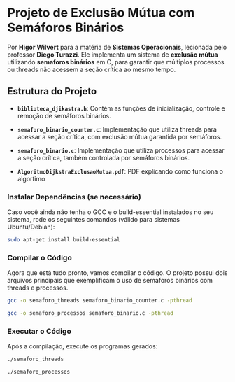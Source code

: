 # Projeto de Exclusão Mútua com Semáforos Binários

Por **Higor Wilvert** para a matéria de **Sistemas Operacionais**, lecionada pelo professor **Diego Turazzi**. Ele implementa um sistema de **exclusão mútua** utilizando **semaforos binários** em C, para garantir que múltiplos processos ou threads não acessem a seção crítica ao mesmo tempo.


## Estrutura do Projeto

- **`biblioteca_djikastra.h`**: 
  Contém as funções de inicialização, controle e remoção de semáforos binários.

- **`semaforo_binario_counter.c`**: 
  Implementação que utiliza threads para acessar a seção crítica, com exclusão mútua garantida por semáforos.

- **`semaforo_binario.c`**: 
  Implementação que utiliza processos para acessar a seção crítica, também controlada por semáforos binários.

- **`AlgoritmoDijkstraExclusaoMutua.pdf`**: 
  PDF explicando como funciona o algortimo 


### Instalar Dependências (se necessário)
Caso você ainda não tenha o GCC e o build-essential instalados no seu sistema, rode os seguintes comandos (válido para sistemas Ubuntu/Debian):
```bash
sudo apt-get install build-essential
```

### Compilar o Código
Agora que está tudo pronto, vamos compilar o código. O projeto possui dois arquivos principais que exemplificam o uso de semáforos binários com threads e processos.
```bash
gcc -o semaforo_threads semaforo_binario_counter.c -pthread
```
```bash
gcc -o semaforo_processos semaforo_binario.c -pthread
```

### Executar o Código
Após a compilação, execute os programas gerados:
```bash
./semaforo_threads
```
```bash
./semaforo_processos
```
